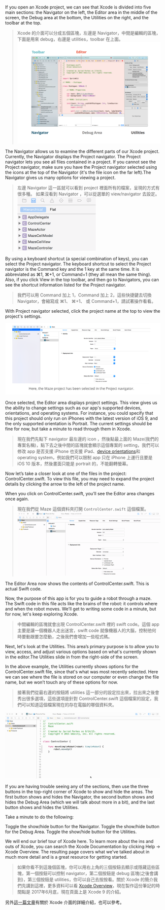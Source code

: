 If you open an Xcode project, we can see that Xcode is divided into five main sections: the Navigator on the left, the Editor area in the middle of the screen, the Debug area at the bottom, the Utilities on the right, and the toolbar at the top.
>Xcode 的介面可以分成五個區塊，左邊是 Navigator，中間是編輯的區塊，下面是用來 debug，右邊是 utilities，toolbar 在上面。
![](/assets/navigatingXcode_1.png)

The Navigator allows us to examine the different parts of our Xcode project. Currently, the Navigator displays the Project navigator. The Project navigator lets you see all files contained in a project. If you cannot see the Project navigator, make sure you have the Project navigator selected using the icons at the top of the Navigator (it's the file icon on the far left).The Navigator gives us many options for viewing a project.
>左邊 Navigator 這一區就可以看到 project 裡面所有的檔案，呈現的方式有很多種。 如果沒看到 Navigator ，可以從選單的 view/navigator 去設定。
![](/assets/navigatingXcode_2.gif)

By using a keyboard shortcut (a special combination of keys), you can select the Project navigator. The keyboard shortcut to select the Project navigator is the Command key and the 1 key at the same time. It is abbreviated as ⌘1, ⌘+1, or Command+1 (they all mean the same thing). Also, if you click View in the top toolbar, and then go to Navigators, you can see the shortcut information listed for the Project navigator.
>我們可以用 Command 加上 1，Command 加上 2，這些快捷鍵去切換 Navigator，會縮寫成 ⌘1、 ⌘+1、 或 Command+1，請試著操作看看。

With Project navigator selected, click the project name at the top to view the project's settings.


![](/assets/assets:navigatingXcode_3.png)

Once selected, the Editor area displays project settings. This view gives us the ability to change settings such as our app's supported devices, orientations, and operating systems. For instance, you could specify that this project should only run on iPhones with the latest version of iOS 9, and the only supported orientation is Portrait. The current settings should be fine for now, but take a minute to read through them in Xcode.
>現在我們先點下 navigator 最左邊的 icon ，然後點最上面的 Maze(我們的專案名稱)，點下去之後中間的區塊就會顯示這個專案的 setting，我們可以修改 app 是否支援 iPhone 也支援 iPad、[device orientations](http://programmerneil.blogspot.tw/2014/01/ios-lock-orientation-of-viewcontroller.html)和 operating system，例如我們可以限制 app 只在 iPhone 上運行且要是 iOS 10 版本，然後畫面只能是 portrait 的，不能翻轉螢幕。

Now let’s take a closer look at one of the files in the project: ControlCenter.swift. To view this file, you may need to expand the project details by clicking the arrow to the left of the project name.

When you click on ControlCenter.swift, you’ll see the Editor area changes once again.
>現在我們從 Maze 這個資料夾打開 `ControlCenter.swift` 這個檔案。
![](/assets/navigatingXcode_4.gif)

The Editor Area now shows the contents of ControlCenter.swift. This is actual Swift code.

Now, the purpose of this app is for you to guide a robot through a maze. The Swift code in this file acts like the brains of the robot: it controls where and when the robot moves. We'll get to writing some code in a minute, but for now, let's keep exploring Xcode.
>中間編輯的區塊就會出現 ControlCenter.swift 裡的 swift code。這個 app 主要是讓一個機器人走出迷宮，swift code 就像機器人的大腦，控制他何時要動跟要怎麼動，之後我們會增加一些程式碼。

Next, let's look at the Utilities. This area’s primary purpose is to allow you to view, access, and adjust various options based on what's currently shown in the editor.The Utilities slide in from the right-side of the screen.

In the above example, the Utilities currently shows options for the ControlCenter.swift file, since that's what was most recently selected. Here we can see where the file is stored on our computer or even change the file name, but we won’t touch any of these options for now.


>接著我們從最右邊的按鈕將 utilities 這一部分的設定拉出來，拉出來之後會秀出很多選項，這些選項是針對 ControlCenter.swift 這個檔案的設定，我們可以知道這個檔案現在的存在電腦的哪個資料夾。

![](/assets/navigatingXcode_5.gif)

If you are having trouble seeing any of the sections, then use the three buttons in the top-right corner of Xcode to show and hide the areas. The first button shows and hides the Navigator, the second button shows and hides the Debug Area (which we will talk about more in a bit), and the last button shows and hides the Utilities.

Take a minute to do the following:

Toggle the show/hide button for the Navigator.
Toggle the show/hide button for the Debug Area.
Toggle the show/hide button for the Utilities.

We will end our brief tour of Xcode here. To learn more about the ins and outs of Xcode, you can search the Xcode Documentation by clicking Help → Xcode Overview. The resulting page covers what we've talked about in much more detail and is a great resource for getting started.
>如果你看不到這幾個區塊，你可以用右上角的三個按鈕去顯示或隱藏這些區塊，第一個按鈕可以控制 navigator，第二個按鈕是 debug 區塊(之後會講到)，第三個按鈕是 utilities，你可以自己去按按看。關於 Xcode 的簡介我們先講到這裡，更多資料可以看 [Xcode Overview](https://developer.apple.com/xcode/)，現在製作這份筆記的時間點是 2017年6月底，現在頁面上是 Xcode 9 的介紹。

另外[這一篇文章](https://learn.co/lessons/reading-ios-xcode-overview)有關於 Xcode 介面的詳細介紹，也可以參考。


